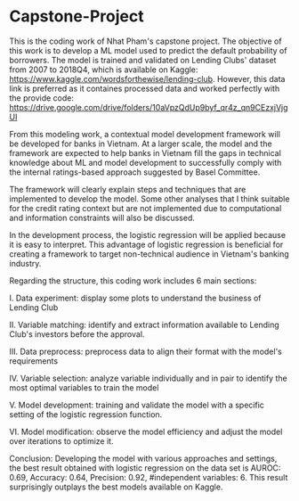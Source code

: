 # Capstone-Project
This is the coding work of Nhat Pham's capstone project.
The objective of this work is to develop a ML model used to predict the default probability of borrowers. The model is trained and validated on Lending Clubs' dataset from 2007 to 2018Q4, which is available on Kaggle: https://www.kaggle.com/wordsforthewise/lending-club. However, this data link is preferred as it containes processed data and worked perfectly with the provide code: https://drive.google.com/drive/folders/10aVpzQdUp9byf_qr4z_qn9CEzxjVjgUI

From this modeling work, a contextual model development framework will be developed for banks in Vietnam. At a larger scale, the model and the framework are expected to help banks in Vietnam fill the gaps in technical knowledge about ML and model development to successfully comply with the internal ratings-based approach suggested by Basel Committee.

The framework will clearly explain steps and techniques that are implemented to develop the model. Some other analyses that I think suitable for the credit rating context but are not implemented due to computational and information constraints will also be discussed.

In the development process, the logistic regression will be applied because it is easy to interpret. This advantage of logistic regression is beneficial for creating a framework to target non-technical audience in Vietnam's banking industry.

Regarding the structure, this coding work includes 6 main sections:
 
  I. Data experiment: display some plots to understand the business of Lending Club

  II. Variable matching: identify and extract information available to Lending Club's investors before the approval. 
  
  III. Data preprocess: preprocess data to align their format with the model's requirements

  IV. Variable selection: analyze variable individually and in pair to identify the most optimal variables to train the model 

  V. Model development: training and validate the model with a specific setting of the logistic regression function.

  VI. Model modification: observe the model efficiency and adjust the model over iterations to optimize it.

Conclusion:
Developing the model with various approaches and settings, the best result obtained with logistic regression on the data set is AUROC: 0.69, Accuracy: 0.64, Precision: 0.92, #independent variables: 6. This result surprisingly outplays the best models available on Kaggle.
